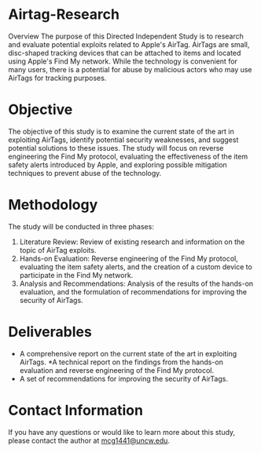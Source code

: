 # Airtag-Research
Overview
The purpose of this Directed Independent Study is to research and evaluate potential exploits related to Apple's AirTag. AirTags are small, disc-shaped tracking devices that can be attached to items and located using Apple's Find My network. While the technology is convenient for many users, there is a potential for abuse by malicious actors who may use AirTags for tracking purposes.

# Objective
The objective of this study is to examine the current state of the art in exploiting AirTags, identify potential security weaknesses, and suggest potential solutions to these issues. The study will focus on reverse engineering the Find My protocol, evaluating the effectiveness of the item safety alerts introduced by Apple, and exploring possible mitigation techniques to prevent abuse of the technology.

# Methodology
The study will be conducted in three phases:

1. Literature Review: Review of existing research and information on the topic of AirTag exploits.
2. Hands-on Evaluation: Reverse engineering of the Find My protocol, evaluating the item safety alerts, and the creation of a custom device to participate in the Find My network.
3. Analysis and Recommendations: Analysis of the results of the hands-on evaluation, and the formulation of recommendations for improving the security of AirTags.

# Deliverables
* A comprehensive report on the current state of the art in exploiting AirTags.
*A technical report on the findings from the hands-on evaluation and reverse engineering of the Find My protocol.
* A set of recommendations for improving the security of AirTags.

# Contact Information
If you have any questions or would like to learn more about this study, please contact the author at mcg1441@uncw.edu.

